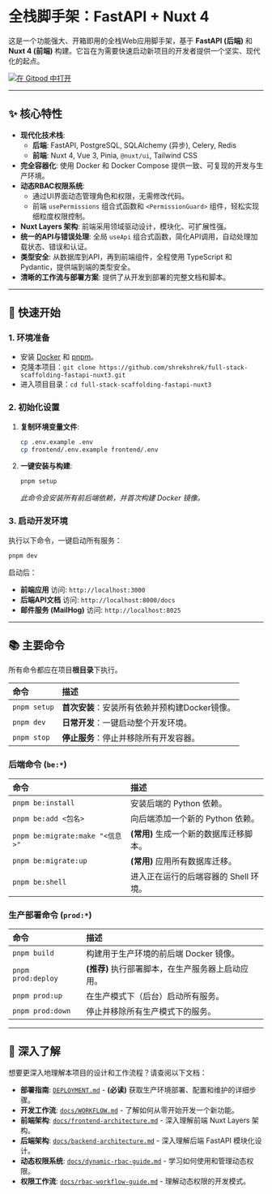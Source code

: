 # 全栈脚手架：FastAPI + Nuxt 4

这是一个功能强大、开箱即用的全栈Web应用脚手架，基于 **FastAPI (后端)** 和 **Nuxt 4 (前端)** 构建。它旨在为需要快速启动新项目的开发者提供一个坚实、现代化的起点。

[![在 Gitpod 中打开](https://gitpod.io/button/open-in-gitpod.svg)](https://gitpod.io/#https://github.com/shrekshrek/full-stack-scaffolding-fastapi-nuxt3)

---

## ✨ 核心特性

-   **现代化技术栈**:
    -   **后端**: FastAPI, PostgreSQL, SQLAlchemy (异步), Celery, Redis
    -   **前端**: Nuxt 4, Vue 3, Pinia, `@nuxt/ui`, Tailwind CSS
-   **完全容器化**: 使用 Docker 和 Docker Compose 提供一致、可复现的开发与生产环境。
-   **动态RBAC权限系统**:
    -   通过UI界面动态管理角色和权限，无需修改代码。
    -   前端 `usePermissions` 组合式函数和 `<PermissionGuard>` 组件，轻松实现细粒度权限控制。
-   **Nuxt Layers 架构**: 前端采用领域驱动设计，模块化、可扩展性强。
-   **统一的API与错误处理**: 全局 `useApi` 组合式函数，简化API调用，自动处理加载状态、错误和认证。
-   **类型安全**: 从数据库到API，再到前端组件，全程使用 TypeScript 和 Pydantic，提供端到端的类型安全。
-   **清晰的工作流与部署方案**: 提供了从开发到部署的完整文档和脚本。

---

## 🚀 快速开始

### 1. 环境准备

-   安装 [Docker](https://www.docker.com/products/docker-desktop/) 和 [pnpm](https://pnpm.io/installation)。
-   克隆本项目：`git clone https://github.com/shrekshrek/full-stack-scaffolding-fastapi-nuxt3.git`
-   进入项目目录：`cd full-stack-scaffolding-fastapi-nuxt3`

### 2. 初始化设置

1.  **复制环境变量文件**:
    ```bash
    cp .env.example .env
    cp frontend/.env.example frontend/.env
    ```
2.  **一键安装与构建**:
    ```bash
    pnpm setup
    ```
    *此命令会安装所有前后端依赖，并首次构建 Docker 镜像。*

### 3. 启动开发环境

执行以下命令，一键启动所有服务：

```bash
pnpm dev
```

启动后：
-   **前端应用** 访问: `http://localhost:3000`
-   **后端API文档** 访问: `http://localhost:8000/docs`
-   **邮件服务 (MailHog)** 访问: `http://localhost:8025`

---

## 📚 主要命令

所有命令都应在项目**根目录**下执行。

| 命令 | 描述 |
| :--- | :--- |
| `pnpm setup` | **首次安装**：安装所有依赖并预构建Docker镜像。|
| `pnpm dev` | **日常开发**：一键启动整个开发环境。 |
| `pnpm stop` | **停止服务**：停止并移除所有开发容器。 |

### 后端命令 (`be:*`)

| 命令 | 描述 |
| :--- | :--- |
| `pnpm be:install` | 安装后端的 Python 依赖。 |
| `pnpm be:add <包名>` | 向后端添加一个新的 Python 依赖。 |
| `pnpm be:migrate:make "<信息>"` | **(常用)** 生成一个新的数据库迁移脚本。 |
| `pnpm be:migrate:up` | **(常用)** 应用所有数据库迁移。 |
| `pnpm be:shell` | 进入正在运行的后端容器的 Shell 环境。 |

### 生产部署命令 (`prod:*`)

| 命令 | 描述 |
| :--- | :--- |
| `pnpm build` | 构建用于生产环境的前后端 Docker 镜像。 |
| `pnpm prod:deploy`| **(推荐)** 执行部署脚本，在生产服务器上启动应用。|
| `pnpm prod:up` | 在生产模式下（后台）启动所有服务。 |
| `pnpm prod:down`| 停止并移除所有生产模式下的服务。 |

---

## 🧭 深入了解

想要更深入地理解本项目的设计和工作流程？请查阅以下文档：

-   **部署指南**: [`DEPLOYMENT.md`](./DEPLOYMENT.md) - **(必读)** 获取生产环境部署、配置和维护的详细步骤。
-   **开发工作流**: [`docs/WORKFLOW.md`](./docs/WORKFLOW.md) - 了解如何从零开始开发一个新功能。
-   **前端架构**: [`docs/frontend-architecture.md`](./docs/frontend-architecture.md) - 深入理解前端 Nuxt Layers 架构。
-   **后端架构**: [`docs/backend-architecture.md`](./docs/backend-architecture.md) - 深入理解后端 FastAPI 模块化设计。
-   **动态权限系统**: [`docs/dynamic-rbac-guide.md`](./docs/dynamic-rbac-guide.md) - 学习如何使用和管理动态权限。
-   **权限工作流**: [`docs/rbac-workflow-guide.md`](./docs/rbac-workflow-guide.md) - 理解动态权限的开发模式。 
